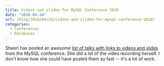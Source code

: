 ```yaml
---
title: Videos and slides for MySQL Conference 2010
date: "2010-04-24"
url: /blog/2010/04/24/videos-and-slides-for-mysql-conference-2010/
categories:
  - Conferences
  - Databases
---
```

Sheeri has posted an awesome [list of talks with links to videos and slides](http://www.pythian.com/news/11211/2010-oreilly-mysql-conference-slides-and-videos/) from the MySQL conference. She did a lot of the video recording herself. I don't know how she could have posted them so fast -- it's a lot of work.


